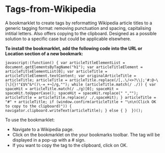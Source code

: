 # Tags-from-Wikipedia
A bookmarklet to create tags by reformatting Wikipedia article titles to a generic tagging format: removing punctuation and spacing, capitalising intitial letters. Also offers copying to the clipboard. Designed as a possible solution to a specific case but could be applicable elsewhere.

**To install the bookmarklet, add the following code into the URL or Location section of a new bookmark:**

`javascript:(function() {
var articleTitleElementList = document.getElementsByTagName("h1");
var articleTitleElement = articleTitleElementList[0];
var articleTitle = articleTitleElement.textContent;
var originalArticleTitle = articleTitle;
articleTitle = articleTitle.replace(/[,.\/<>?\\|;'#:@~\[\]{}!"£$%^&*()\-=_+¬]/g,"");
while (articleTitle.match(/ ./)) {
  var spaceHit = articleTitle.match(/ ./g)[0];
  spaceHit = spaceHit.toUpperCase();
  spaceHit = spaceHit.replace(" ","");
  articleTitle = articleTitle.replace(/ ./,spaceHit);
}
articleTitle = "#" + articleTitle;
if (window.confirm(articleTitle + "\n\n(Click OK to copy to the clipboard)")) {
  navigator.clipboard.writeText(articleTitle);
}
else {
} 
})();`

To use the bookmarklet:

* Navigate to a Wikipedia page.
* Click on the bookmarklet on the your bookmarks toolbar. The tag will be displayed in a pop-up with a # sign.
* If you want to copy the tag to the clipboard, click on OK.
